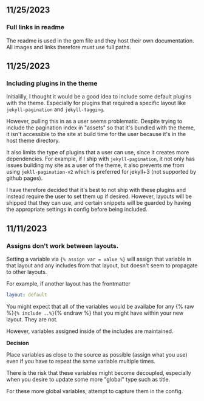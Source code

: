 ## 11/25/2023

### Full links in readme

The readme is used in the gem file and they host their own documentation.  All images and links therefore must use full paths.

## 11/25/2023

### Including plugins in the theme

Initialilly, I thought it would be a good idea to include some default plugins with the theme.  Especially for plugins that required a specific layout like `jekyll-pagination` and `jekyll-tagging`.

However, pulling this in as a user seems problematic.  Despite trying to include the pagination index in "assets" so that it's bundled with the theme, it isn't accessible to the site at build time for the user because it's in the host theme directory.

It also limits the type of plugins that a user can use, since it creates more  dependencies. For example, if I ship with `jekyll-pagination`, it not only has issues building my site as a user of the theme, it also prevents me from using `jekll-pagination-v2` which is preferred for jekyll+3 (not supported by github pages).

I have therefore decided that it's best to not ship with these plugins and instead require the user to set them up if desired.  However, layouts will be shipped that they can use, and certain snippets will be guarded by having the appropriate settings in config before being included.

## 11/11/2023

### Assigns don't work between layouts.

Setting a variable via `{% assign var = value %}` will assign that variable in that layout and any includes from that layout, but doesn't seem to propagate to other layouts.

For example, if another layout has the frontmatter

```yaml
layout: default
```

You might expect that all of the variables would be availabe for any {% raw %}`{% include ..%}`{% endraw %} that you might have within your new layout.  They are not.

However, variables assigned inside of the includes are maintained.

**Decision**

Place variables as close to the source as possible (assign what you use) even if you have to repeat the same variable multiple times.

There is the risk that these variables might become decoupled, especially when you desire to update some more "global" type such as title.

For these more global variables, attempt to capture them in the config.
